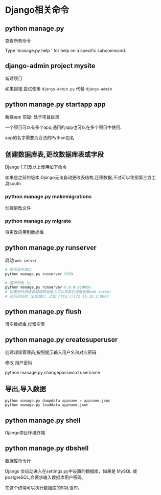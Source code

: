 # Django相关命令

## python manage.py

查看所有命令

Type 'manage.py help <subcommand>' for help on a specific subcommand.

## django-admin project mysite

新建项目

如果报错,尝试使用 `django-admin.py` 代替 `django-admin`

## python manage.py startapp app

新建app   前提: 处于项目目录

一个项目可以有多个app,通用的app也可以在多个项目中使用.

app的名字需要为合法的Python包名

## 创建数据库表,更改数据库表或字段

Django 1.7.1及以上使用如下命令

如果是之前的版本,Django无法自动更改表结构,迁移数据,不过可以使用第三方工具south

### python manage.py makemigrations

创建更改文件

### python manage.py migrate

将更改应用到数据库

## python manage.py runserver

启动 `web server`

```python
# 更改监听端口
python manage.py runserver 9999

# 监听所有 ip
python manage.py runserver 0.0.0.0:8000
# 如果是外网或者局域网电脑上可以用其它电脑查看web server
# 访问对应的 ip加端口，比如 http://172.16.20.2:8000
```

## python manage.py flush

清空数据库,仅留空表

## python manage.py createsuperuser

创建超级管理员,按照提示输入用户名和对应密码

修改 用户密码

python manage.py changepassword username

## 导出,导入数据

```python
python manage.py dumpdata appname > appname.json
python manage.py loaddata appname.json
```

## python manage.py shell

Django项目环境终端

## python manage.py dbshell

数据库命令行

Django 会自动进入在settings.py中设置的数据库，如果是 MySQL 或 postgreSQL,会要求输入数据库用户密码。

在这个终端可以执行数据库的SQL语句。